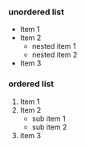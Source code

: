 ### unordered list 

* Item 1
* Item 2
  * nested item 1
  * nested item 2
* Item 3


### ordered list

1. Item 1
2. Item 2
    - sub item 1
    - sub item 2
3. item 3
